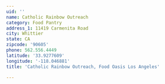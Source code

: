 ```yaml
---
uid: ''
name: Catholic Rainbow Outreach
category: Food Pantry
address_1: 11419 Carmenita Road
city: Whittier
state: CA
zipcode: '90605'
phone: 562.556.4449
latitude: '33.9277609'
longitude: '-118.046881'
title: 'Catholic Rainbow Outreach, Food Oasis Los Angeles'

---
```

